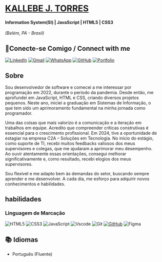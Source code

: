 # [KALLEBE J. TORRES](https://br.linkedin.com/in/kallebe-jess%C3%A9-torres-e-silva-082457210)

#### Information System(SI) | JavaScript | HTML5 | CSS3

*(Belém, PA - Brasil)*

## 🔌Conecte-se Comigo / Connect with me
<p align="left">
  <a href="www.linkedin.com/in/kallebe-jessé-torres-e-silva-082457210"><img src="https://img.shields.io/badge/linkedin-%230077B5.svg?style=for-the-badge&logo=linkedin&logoColor=white" alt="LinkedIn"></a>
  <a href="mailto:kallebebbox@gmail.com"><img src="https://img.shields.io/badge/Gmail-333333?style=for-the-badge&logo=gmail&logoColor=red" alt="Gmail"></a>
  <a href="https://api.whatsapp.com/send/?phone=91996227393&text&type=phone_number&app_absent=0"><img src="https://img.shields.io/badge/WhatsApp-25D366?style=for-the-badge&logo=whatsapp&logoColor=white" alt="WhatsApp"></a>
  <a href="https://github.com/Kallebe-Torres"><img src="https://img.shields.io/badge/GitHub-0077B5?style=for-the-badge&logo=github&logoColor=white" alt="GitHub"></a>
  <a href=""><img src="https://img.shields.io/badge/Portfolio-FF5722?style=for-the-badge&logo=todoist&logoColor=white" alt="Portfolio"></a>
</p>

## Sobre
Sou desenvolvedor de software e comecei a me interessar por programação em 2022, durante o período da pandemia. Desde então, me aprofundei em JavaScript, HTML e CSS, criando diversos projetos pequenos. Neste ano, iniciei a graduação em Sistemas de Informação, o que tem sido um aprimoramento fundamental na minha jornada como programador.

Uma das coisas que mais valorizo é a comunicação e a iteração em trabalhos em equipe. Acredito que compreender críticas construtivas é essencial para o crescimento profissional. Em 2024, tive a oportunidade de estagiar na empresa C2A – Soluções em Tecnologia. No início do estágio, como suporte de TI, recebi muitos feedbacks valiosos dos meus supervisores e colegas, que me ajudaram a aprimorar meu desempenho. Ao ouvir atentamente essas orientações, consegui melhorar significativamente e, como resultado, recebi elogios dos meus supervisores.

Sou flexível e me adapto bem às demandas do setor, buscando sempre aprender e me desenvolver. A cada dia, me esforço para adquirir novos conhecimentos e habilidades.

## habilidades
### Linguagem de Marcação
![HTML5](https://img.shields.io/badge/HTML5-E34F26?style=for-the-badge&logo=html5&logoColor=white) ![CSS3](https://img.shields.io/badge/CSS3-1572B6?style=for-the-badge&logo=css3&logoColor=white)
 ![JavaScript](https://img.shields.io/badge/JavaScript-F7DF1E?style=for-the-badge&logo=javascript&logoColor=black) 
![Vscode](https://img.shields.io/badge/Vscode-007ACC?style=for-the-badge&logo=visual-studio-code&logoColor=white) ![Git](https://img.shields.io/badge/GIT-E44C30?style=for-the-badge&logo=git&logoColor=white) [![GitHub](https://img.shields.io/badge/GitHub-000?style=for-the-badge&logo=github&logoColor=30A3DC)](https://github.com/Kallebe-Torres) ![Figma](https://img.shields.io/badge/Figma-696969?style=for-the-badge&logo=figma&logoColor=figma)

## 📚 Idiomas
- Português (Fluente)
